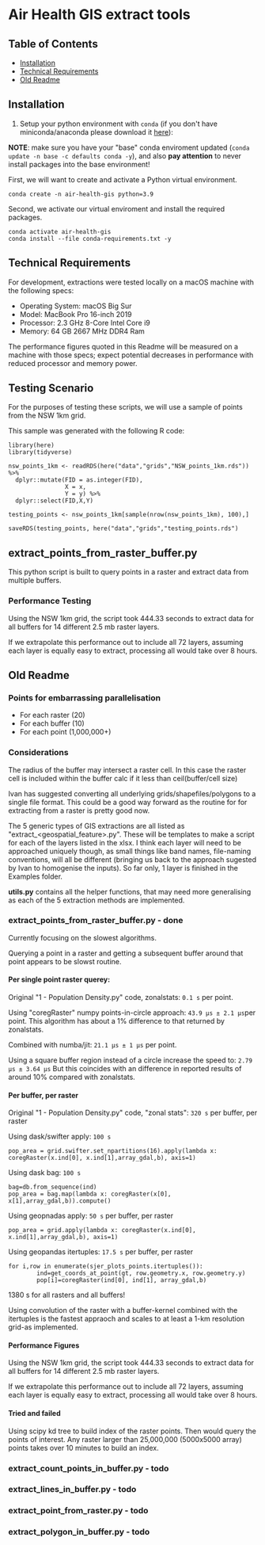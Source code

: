 # Air Health GIS extract tools

## Table of Contents
  * [Installation](#installation)
  * [Technical Requirements](#technical-requirements)
  * [Old Readme](#old-readme)

## Installation

1. Setup your python environment with `conda` (if you don't have miniconda/anaconda please download it [here](https://www.anaconda.com/products/individual)):

__NOTE__: make sure you have your "base" conda enviroment updated (`conda update -n base -c defaults conda -y`), and also __pay attention__ to never install packages into the base environment!

First, we will want to create and activate a Python virtual environment.
```
conda create -n air-health-gis python=3.9
```

Second, we activate our virtual enviroment and install the required packages.

```
conda activate air-health-gis
conda install --file conda-requirements.txt -y
```

## Technical Requirements

For development, extractions were tested locally on a macOS machine with the following specs:

- Operating System: macOS Big Sur
- Model: MacBook Pro 16-inch 2019
- Processor: 2.3 GHz 8-Core Intel Core i9
- Memory: 64 GB 2667 MHz DDR4 Ram

The performance figures quoted in this Readme will be measured on a machine with those specs; expect potential decreases in performance with reduced processor and memory power.

## Testing Scenario

For the purposes of testing these scripts, we will use a sample of points from the NSW 1km grid.

This sample was generated with the following R code:

```
library(here)
library(tidyverse)

nsw_points_1km <- readRDS(here("data","grids","NSW_points_1km.rds")) %>%
  dplyr::mutate(FID = as.integer(FID),
                X = x,
                Y = y) %>% 
  dplyr::select(FID,X,Y)
  
testing_points <- nsw_points_1km[sample(nrow(nsw_points_1km), 100),]

saveRDS(testing_points, here("data","grids","testing_points.rds") 
```

## extract_points_from_raster_buffer.py

This python script is built to query points in a raster and extract data from multiple buffers.

### Performance Testing

Using the NSW 1km grid, the script took 444.33 seconds to extract data for all buffers for 14 different 2.5 mb raster layers. 

If we extrapolate this performance out to include all 72 layers, assuming each layer is equally easy to extract, processing all would take over 8 hours.

## Old Readme

### Points for embarrassing parallelisation

 * For each raster (20)
 * For each buffer (10)
 * For each point (1,000,000+)
 
### Considerations

The radius of the buffer may intersect a raster cell. In this case the raster cell is included within the buffer calc if it less than  ceil(buffer/cell size)

Ivan has suggested converting all underlying grids/shapefiles/polygons to a single file format. This could be a good way forward as the routine for for extracting from a raster is pretty good now.

The 5 generic types of GIS extractions are all listed as "extract_<geospatial_feature>.py". These will be templates to make a script for each of the layers listed in the xlsx. I think each layer will need to be approached uniquely though, as small things like band names, file-naming conventions, will all be different (bringing us back to the approach sugested by Ivan to homogenise the inputs). So far only, 1 layer is finished in the Examples folder.

**utils.py** contains all the helper functions, that may need more generalising as each of the 5 extraction methods are implemented.

### extract_points_from_raster_buffer.py - done
Currently focusing on the slowest algorithms. 

Querying a point in a raster and getting a subsequent buffer around that point appears to be slowst routine.


#### Per single point raster querey:

Original "1 - Population Density.py" code, zonalstats: ```0.1 s``` per point.

Using "coregRaster" numpy points-in-circle approach: ```43.9 µs ± 2.1 µs```per point.
This algorithm has about a 1% difference to that returned by zonalstats.

Combined with numba/jit: ```21.1 µs ± 1 µs``` per point.

Using a square buffer region instead of a circle increase the speed to: ```2.79 µs ± 3.64 µs```
But this coincides with an difference in reported results of around 10% compared with zonalstats.


#### Per buffer, per raster
Original "1 - Population Density.py" code, "zonal stats": ```320 s``` per buffer, per raster

Using dask/swifter apply: ```100 s```
```
pop_area = grid.swifter.set_npartitions(16).apply(lambda x: coregRaster(x.ind[0], x.ind[1],array_gdal,b), axis=1)
```

Using dask bag: ```100 s```
```
bag=db.from_sequence(ind)
pop_area = bag.map(lambda x: coregRaster(x[0], x[1],array_gdal,b)).compute()
```

Using geopnadas apply: ```50 s``` per buffer, per raster
```
pop_area = grid.apply(lambda x: coregRaster(x.ind[0], x.ind[1],array_gdal,b), axis=1)
```

Using geopandas itertuples: ```17.5 s``` per buffer, per raster
```
for i,row in enumerate(sjer_plots_points.itertuples()):
		ind=get_coords_at_point(gt, row.geometry.x, row.geometry.y)
		pop[i]=coregRaster(ind[0], ind[1], array_gdal,b)
```

1380 s for all rasters and all buffers!

Using convolution of the raster with a buffer-kernel combined with the itertuples is the fastest appraoch and scales to at least a 1-km resolution grid-as implemented.

#### Performance Figures

Using the NSW 1km grid, the script took 444.33 seconds to extract data for all buffers for 14 different 2.5 mb raster layers. 

If we extrapolate this performance out to include all 72 layers, assuming each layer is equally easy to extract, processing all would take over 8 hours.


#### Tried and failed
Using scipy kd tree to build index of the raster points. Then would query the points of interest. Any raster larger than 25,000,000 (5000x5000 array) points takes over 10 minutes to build an index. 


### extract_count_points_in_buffer.py - todo

### extract_lines_in_buffer.py - todo

### extract_point_from_raster.py - todo

### extract_polygon_in_buffer.py - todo



